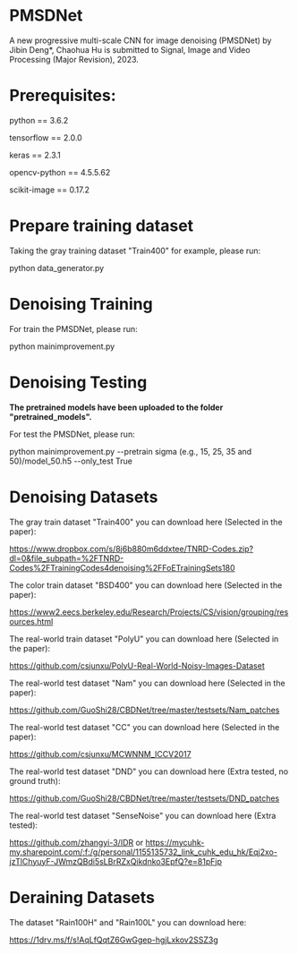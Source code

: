 # PMSDNet
A new progressive multi-scale CNN for image denoising (PMSDNet) by Jibin Deng*, Chaohua Hu is submitted to Signal, Image and Video Processing (Major Revision), 2023.
 
# Prerequisites:
python == 3.6.2

tensorflow == 2.0.0

keras == 2.3.1

opencv-python == 4.5.5.62

scikit-image == 0.17.2

# Prepare training dataset
Taking the gray training dataset "Train400" for example, please run:

python data_generator.py

# Denoising Training
For train the PMSDNet, please run:

python mainimprovement.py

# Denoising Testing
**The pretrained models have been uploaded to the folder "pretrained_models".**

For test the PMSDNet, please run:

python mainimprovement.py --pretrain sigma (e.g., 15, 25, 35 and 50)/model_50.h5 --only_test True

# Denoising Datasets
The gray train dataset "Train400" you can download here (Selected in the paper):

https://www.dropbox.com/s/8j6b880m6ddxtee/TNRD-Codes.zip?dl=0&file_subpath=%2FTNRD-Codes%2FTrainingCodes4denoising%2FFoETrainingSets180

The color train dataset "BSD400" you can download here (Selected in the paper):

https://www2.eecs.berkeley.edu/Research/Projects/CS/vision/grouping/resources.html

The real-world train dataset "PolyU" you can download here (Selected in the paper):

https://github.com/csjunxu/PolyU-Real-World-Noisy-Images-Dataset

The real-world test dataset "Nam" you can download here (Selected in the paper):

https://github.com/GuoShi28/CBDNet/tree/master/testsets/Nam_patches

The real-world test dataset "CC" you can download here (Selected in the paper):

https://github.com/csjunxu/MCWNNM_ICCV2017

The real-world test dataset "DND" you can download here (Extra tested, no ground truth):

https://github.com/GuoShi28/CBDNet/tree/master/testsets/DND_patches

The real-world test dataset "SenseNoise" you can download here (Extra tested):

https://github.com/zhangyi-3/IDR or https://mycuhk-my.sharepoint.com/:f:/g/personal/1155135732_link_cuhk_edu_hk/Eqj2xo-jzTlChyuyF-JWmzQBdi5sLBrRZxQikdnko3EpfQ?e=81pFjp

# Deraining Datasets
The dataset "Rain100H" and "Rain100L" you can download here:

https://1drv.ms/f/s!AqLfQqtZ6GwGgep-hgjLxkov2SSZ3g